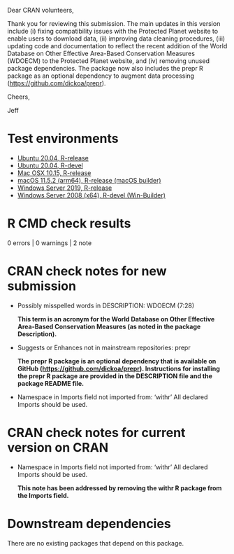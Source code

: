 Dear CRAN volunteers,

Thank you for reviewing this submission. The main updates in this version include (i) fixing compatibility issues with the Protected Planet website to enable users to download data, (ii) improving data cleaning procedures, (iii) updating code and documentation to reflect the recent addition of the World Database on Other Effective Area-Based Conservation Measures (WDOECM) to the Protected Planet website, and (iv) removing unused package dependencies. The package now also includes the prepr R package as an optional dependency to augment data processing (https://github.com/dickoa/prepr).

Cheers,

Jeff

# Test environments

* [Ubuntu 20.04, R-release](https://github.com/prioritizr/wdpar/actions?query=workflow%3AUbuntu)
* [Ubuntu 20.04, R-devel](https://github.com/prioritizr/wdpar/actions?query=workflow%3AUbuntu)
* [Mac OSX 10.15, R-release](https://github.com/prioritizr/wdpar/actions?query=workflow%3A%22Mac+OSX%22)
* [macOS 11.5.2 (arm64), R-release (macOS builder)](https://mac.r-project.org/macbuilder/submit.html)
* [Windows Server 2019, R-release](https://github.com/prioritizr/wdpar/actions?query=workflow%3AWindows)
* [Windows Server 2008 (x64), R-devel (Win-Builder)](https://win-builder.r-project.org/)

# R CMD check results

0 errors | 0 warnings | 2 note

# CRAN check notes for new submission

* Possibly misspelled words in DESCRIPTION:
  WDOECM (7:28)

  **This term is an acronym for the World Database on Other Effective Area-Based Conservation Measures (as noted in the package Description).**

* Suggests or Enhances not in mainstream repositories:
  prepr

  **The prepr R package is an optional dependency that is available on GitHub (<https://github.com/dickoa/prepr>). Instructions for installing the prepr R package are provided in the DESCRIPTION file and the package README file.**

* Namespace in Imports field not imported from: ‘withr’
  All declared Imports should be used.

# CRAN check notes for current version on CRAN

* Namespace in Imports field not imported from: ‘withr’
  All declared Imports should be used.

  **This note has been addressed by removing the withr R package from the Imports field.**

# Downstream dependencies

There are no existing packages that depend on this package.
